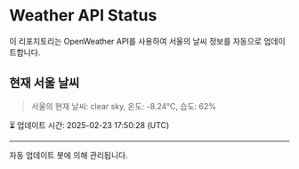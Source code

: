 
# Weather API Status

이 리포지토리는 OpenWeather API를 사용하여 서울의 날씨 정보를 자동으로 업데이트합니다.

## 현재 서울 날씨
> 서울의 현재 날씨: clear sky, 온도: -8.24°C, 습도: 62%

⏳ 업데이트 시간: 2025-02-23 17:50:28 (UTC)

---
자동 업데이트 봇에 의해 관리됩니다.
